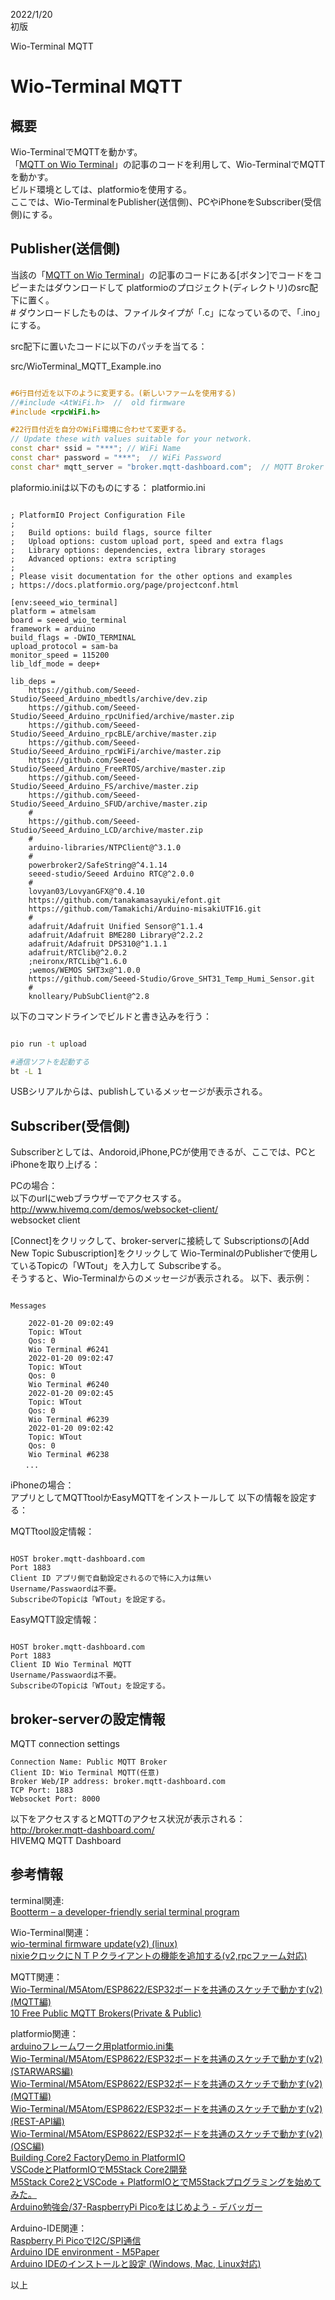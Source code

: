   
2022/1/20  
初版

Wio-Terminal MQTT  
# Wio-Terminal MQTT     

## 概要
Wio-TerminalでMQTTを動かす。    
「[MQTT on Wio Terminal](https://www.hackster.io/Salmanfarisvp/mqtt-on-wio-terminal-4ea8f8)」の記事のコードを利用して、Wio-TerminalでMQTTを動かす。  
ビルド環境としては、platformioを使用する。  
ここでは、Wio-TerminalをPublisher(送信側)、PCやiPhoneをSubscriber(受信側)にする。  

## Publisher(送信側)
当該の「[MQTT on Wio Terminal](https://www.hackster.io/Salmanfarisvp/mqtt-on-wio-terminal-4ea8f8)」の記事のコードにある[ボタン]でコードをコピーまたはダウンロードして
platformioのプロジェクト(ディレクトリ)のsrc配下に置く。  
\# ダウンロードしたものは、ファイルタイプが「.c」になっているので、「.ino」にする。  

src配下に置いたコードに以下のパッチを当てる：  

src/WioTerminal_MQTT_Example.ino  
```c++

#6行目付近を以下のように変更する。(新しいファームを使用する)
//#include <AtWiFi.h>  //  old firmware
#include <rpcWiFi.h>

#22行目付近を自分のWiFi環境に合わせて変更する。
// Update these with values suitable for your network.
const char* ssid = "***"; // WiFi Name
const char* password = "***";  // WiFi Password
const char* mqtt_server = "broker.mqtt-dashboard.com";  // MQTT Broker URL

```

plaformio.iniは以下のものにする：
platformio.ini
```

; PlatformIO Project Configuration File
;
;   Build options: build flags, source filter
;   Upload options: custom upload port, speed and extra flags
;   Library options: dependencies, extra library storages
;   Advanced options: extra scripting
;
; Please visit documentation for the other options and examples
; https://docs.platformio.org/page/projectconf.html

[env:seeed_wio_terminal]
platform = atmelsam
board = seeed_wio_terminal
framework = arduino
build_flags = -DWIO_TERMINAL
upload_protocol = sam-ba
monitor_speed = 115200
lib_ldf_mode = deep+

lib_deps = 
    https://github.com/Seeed-Studio/Seeed_Arduino_mbedtls/archive/dev.zip
    https://github.com/Seeed-Studio/Seeed_Arduino_rpcUnified/archive/master.zip
    https://github.com/Seeed-Studio/Seeed_Arduino_rpcBLE/archive/master.zip
    https://github.com/Seeed-Studio/Seeed_Arduino_rpcWiFi/archive/master.zip
    https://github.com/Seeed-Studio/Seeed_Arduino_FreeRTOS/archive/master.zip
    https://github.com/Seeed-Studio/Seeed_Arduino_FS/archive/master.zip
    https://github.com/Seeed-Studio/Seeed_Arduino_SFUD/archive/master.zip
    #
    https://github.com/Seeed-Studio/Seeed_Arduino_LCD/archive/master.zip
    #
    arduino-libraries/NTPClient@^3.1.0
    #
    powerbroker2/SafeString@^4.1.14
    seeed-studio/Seeed Arduino RTC@^2.0.0
    #
    lovyan03/LovyanGFX@^0.4.10
    https://github.com/tanakamasayuki/efont.git
    https://github.com/Tamakichi/Arduino-misakiUTF16.git
    #
    adafruit/Adafruit Unified Sensor@^1.1.4
    adafruit/Adafruit BME280 Library@^2.2.2
    adafruit/Adafruit DPS310@^1.1.1
    adafruit/RTClib@^2.0.2
    ;neironx/RTCLib@^1.6.0
    ;wemos/WEMOS SHT3x@^1.0.0
    https://github.com/Seeed-Studio/Grove_SHT31_Temp_Humi_Sensor.git
    #
    knolleary/PubSubClient@^2.8

```

以下のコマンドラインでビルドと書き込みを行う：
```bash

pio run -t upload

#通信ソフトを起動する
bt -L 1
```

USBシリアルからは、publishしているメッセージが表示される。


## Subscriber(受信側)
Subscriberとしては、Andoroid,iPhone,PCが使用できるが、ここでは、PCとiPhoneを取り上げる：  

PCの場合：  
以下のurlにwebブラウザーでアクセスする。  
http://www.hivemq.com/demos/websocket-client/  
websocket client  
  
[Connect]をクリックして、broker-serverに接続して
Subscriptionsの[Add New Topic Subuscription]をクリックして
Wio-TerminalのPublisherで使用しているTopicの「WTout」を入力して
Subscribeする。  
そうすると、Wio-Terminalからのメッセージが表示される。
以下、表示例：  

```

Messages

    2022-01-20 09:02:49
    Topic: WTout
    Qos: 0
    Wio Terminal #6241
    2022-01-20 09:02:47
    Topic: WTout
    Qos: 0
    Wio Terminal #6240
    2022-01-20 09:02:45
    Topic: WTout
    Qos: 0
    Wio Terminal #6239
    2022-01-20 09:02:42
    Topic: WTout
    Qos: 0
    Wio Terminal #6238
　　...
```

iPhoneの場合：  
アプリとしてMQTTtoolかEasyMQTTをインストールして
以下の情報を設定する：  

MQTTtool設定情報：  
```

HOST broker.mqtt-dashboard.com
Port 1883
Client ID アプリ側で自動設定されるので特に入力は無い
Username/Passwaordは不要。
SubscribeのTopicは「WTout」を設定する。
```

EasyMQTT設定情報：  
```

HOST broker.mqtt-dashboard.com
Port 1883
Client ID Wio Terminal MQTT
Username/Passwaordは不要。
SubscribeのTopicは「WTout」を設定する。
```

## broker-serverの設定情報
MQTT connection settings
```
Connection Name: Public MQTT Broker
Client ID: Wio Terminal MQTT(任意)
Broker Web/IP address: broker.mqtt-dashboard.com
TCP Port: 1883
Websocket Port: 8000

```

以下をアクセスするとMQTTのアクセス状況が表示される：   
http://broker.mqtt-dashboard.com/  
HIVEMQ MQTT Dashboard  


## 参考情報
terminal関連:  
[Bootterm – a developer-friendly serial terminal program](https://www.cnx-software.com/2020/12/14/bootterm-a-developer-friendly-serial-terminal-program/)  

Wio-Terminal関連：   
[wio-terminal firmware update(v2) (linux)](https://beta-notes.way-nifty.com/blog/2020/12/post-5475cb.html)  
[nixieクロックにＮＴＰクライアントの機能を追加する(v2,rpcファーム対応)](https://beta-notes.way-nifty.com/blog/2020/12/post-04d322.html)  

MQTT関連：  
[Wio-Terminal/M5Atom/ESP8622/ESP32ボードを共通のスケッチで動かす(v2)(MQTT編)](https://beta-notes.way-nifty.com/blog/2020/12/post-c05b04.html)  
[10 Free Public MQTT Brokers(Private & Public)](https://mntolia.com/10-free-public-private-mqtt-brokers-for-testing-prototyping/)  

platformio関連：  
[arduinoフレームワーク用platformio.ini集](https://beta-notes.way-nifty.com/blog/2021/02/post-2b331d.html)  
[Wio-Terminal/M5Atom/ESP8622/ESP32ボードを共通のスケッチで動かす(v2)(STARWARS編)](https://beta-notes.way-nifty.com/blog/2020/12/post-9f7237.html)  
[Wio-Terminal/M5Atom/ESP8622/ESP32ボードを共通のスケッチで動かす(v2)(MQTT編)](https://beta-notes.way-nifty.com/blog/2020/12/post-c05b04.html)  
[Wio-Terminal/M5Atom/ESP8622/ESP32ボードを共通のスケッチで動かす(v2)(REST-API編)](https://beta-notes.way-nifty.com/blog/2020/12/post-10d0e0.html)  
[Wio-Terminal/M5Atom/ESP8622/ESP32ボードを共通のスケッチで動かす(v2)(OSC編)](https://beta-notes.way-nifty.com/blog/2020/12/post-9b7930.html)  
[Building Core2 FactoryDemo in PlatformIO](https://community.m5stack.com/topic/2697/building-core2-factorydemo-in-platformio)  
[VSCodeとPlatformIOでM5Stack Core2開発](https://qiita.com/desertfox_i/items/a6ff7deaa0a0b3802bcd)  
[M5Stack Core2とVSCode + PlatformIOとでM5Stackプログラミングを始めてみた。](https://ak1211.com/7701/)  
[Arduino勉強会/37-RaspberryPi Picoをはじめよう - デバッガー](http://www.pwv.co.jp/~take/TakeWiki/index.php?Arduino%E5%8B%89%E5%BC%B7%E4%BC%9A%2F37-RaspberryPi%20Pico%E3%82%92%E3%81%AF%E3%81%98%E3%82%81%E3%82%88%E3%81%86)  

Arduino-IDE関連：  
[Raspberry Pi PicoでI2C/SPI通信](https://garchiving.com/i2c-spi-communication-with-pico/)  
[Arduino IDE environment - M5Paper](https://docs.m5stack.com/en/quick_start/m5paper/arduino)  
[Arduino IDEのインストールと設定 (Windows, Mac, Linux対応)](https://www.indoorcorgielec.com/resources/arduinoide%E8%A8%AD%E5%AE%9A/arduino-ide%E3%81%AE%E3%82%A4%E3%83%B3%E3%82%B9%E3%83%88%E3%83%BC%E3%83%AB%E3%81%A8%E8%A8%AD%E5%AE%9A/)  


以上
